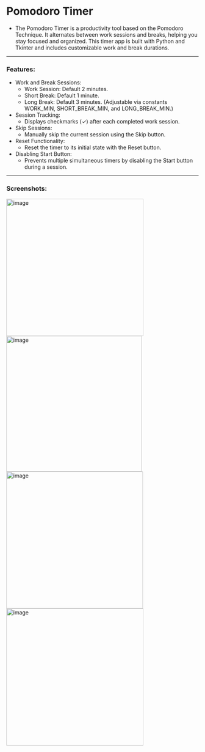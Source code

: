 # Pomodoro Timer

- The Pomodoro Timer is a productivity tool based on the Pomodoro Technique. It alternates between work sessions and breaks, helping you stay focused and organized. This timer app is built with Python and Tkinter and includes customizable work and break durations.

---

### Features:

- Work and Break Sessions:
  - Work Session: Default 2 minutes.
  - Short Break: Default 1 minute.
  - Long Break: Default 3 minutes. (Adjustable via constants WORK_MIN, SHORT_BREAK_MIN, and LONG_BREAK_MIN.)
- Session Tracking:
  - Displays checkmarks (✓) after each completed work session.
- Skip Sessions:
  - Manually skip the current session using the Skip button.
- Reset Functionality:
  - Reset the timer to its initial state with the Reset button.
- Disabling Start Button:
  - Prevents multiple simultaneous timers by disabling the Start button during a session.

---

### Screenshots:

<img width="359" alt="image" src="https://github.com/user-attachments/assets/a942962d-f161-48b0-b764-1802aa959d04">
<img width="355" alt="image" src="https://github.com/user-attachments/assets/a110041d-ce54-4636-9013-16731fbddd37">
<img width="358" alt="image" src="https://github.com/user-attachments/assets/4b69d6e1-e752-4401-92e6-016fc6e5cf9d">
<img width="359" alt="image" src="https://github.com/user-attachments/assets/271f4d25-b091-42cb-9fb1-d0a5847a589d">
